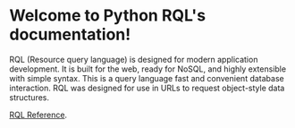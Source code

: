 Welcome to Python RQL's documentation!
=======================================

RQL (Resource query language) is designed for modern application
development. It is built for the web, ready for NoSQL, and highly
extensible with simple syntax. This is a query language fast and
convenient database interaction. RQL was designed for use in URLs to
request object-style data structures.

[RQL Reference](https://connect.cloudblue.com/community/api/rql/).
